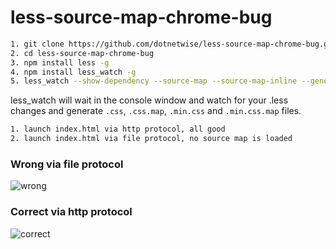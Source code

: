 less-source-map-chrome-bug
==========================


```bash
1. git clone https://github.com/dotnetwise/less-source-map-chrome-bug.git
2. cd less-source-map-chrome-bug
3. npm install less -g
4. npm install less_watch -g
5. less_watch --show-dependency --source-map --source-map-inline --generate-min-css --source=.
```
less_watch will wait in the console window and watch for your .less changes and generate `.css`, `.css.map`, `.min.css` and `.min.css.map` files.

```bash
1. launch index.html via http protocol, all good
2. launch index.html via file protocol, no source map is loaded
```

### Wrong via file protocol
![wrong](http://content.screencast.com/users/softer/folders/Jing/media/011b685f-841b-4d12-95c0-8f2d34c3b440/2013-10-22_1740.png)

### Correct via http protocol
![correct](http://content.screencast.com/users/softer/folders/Jing/media/864ec637-f16e-45e5-9970-d8565347f713/2013-10-22_1742.png)
